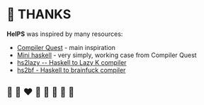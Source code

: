 # 🙏 THANKS

**HelPS** was inspired by many resources:
* [Compiler Quest](https://github.com/blynn/compiler) - main inspiration
* [Mini haskell](https://github.com/siraben/mini-haskell) - very simply, working case from Compiler Quest
* [hs2lazy -- Haskell to Lazy K compiler](https://github.com/tromp/hs2blc)
* [hs2bf - Haskell to brainfuck compiler](https://github.com/xanxys/hs2bf)

## 🦄 🌈 ❤️ 💛 💚 💙 🤍 🖤
